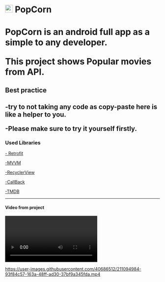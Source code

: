 <html>
  <head>       
   <h1> <img src="https://static.vecteezy.com/system/resources/previews/001/271/111/large_2x/movies-popcorn-design-vector.jpg" width=25 hight=20> PopCorn <h1/>
     <p>  PopCorn  is an android full app as a simple to any developer.</p>
      <p> This project shows Popular movies from API.</p> 
     <h2>Best practice<h2/>
       <p> -try to not taking any code as copy-paste here is like a helper to you.</p> 
       <p> -Please make sure to try it yourself firstly.</p>
         <h3> Used Libraries</h3>
       <p>
         <a href="https://square.github.io/retrofit/"> - Retrofit</a></p>
       <p><a href= "https://developer.android.com/topic/architecture?gclsrc=ds">-MVVM</a></p>
      <p><a href="https://developer.android.com/jetpack/androidx/releases/recyclerview">-RecyclerView</a></p>
        <p><a href="https://futurestud.io/tutorials/java-basics-for-retrofit-callbacks">-CallBack</a></p>
        <p><a href="https://www.themoviedb.org/">-TMDB</a></p>
       <hr>
       <h4> Video from project </h4>
       <video> </video>

  https://user-images.githubusercontent.com/40686512/211094984-93f84c57-163a-48ff-ad30-37bf9a345fda.mp4
<head/>
  <html/>
